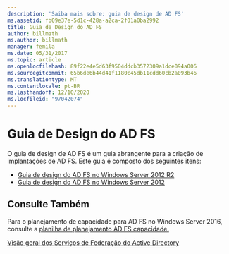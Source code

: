 ```yaml
---
description: 'Saiba mais sobre: guia de design de AD FS'
ms.assetid: fb09e37e-5d1c-428a-a2ca-2f01a0ba2992
title: Guia de Design do AD FS
author: billmath
ms.author: billmath
manager: femila
ms.date: 05/31/2017
ms.topic: article
ms.openlocfilehash: 89f22e4e5d63f9504ddcb3572309a1dce094a006
ms.sourcegitcommit: 65b6de6b44d41f1180c45db11cdd60cb2a093b46
ms.translationtype: MT
ms.contentlocale: pt-BR
ms.lasthandoff: 12/10/2020
ms.locfileid: "97042074"
---
```

# <a name="ad-fs-design-guide"></a>Guia de Design do AD FS



O guia de design de AD FS é um guia abrangente para a criação de implantações de AD FS.  Este guia é composto dos seguintes itens:

-   [Guia de design do AD FS no Windows Server 2012 R2](AD-FS-Design-Guide-in-Windows-Server-2012-R2.md)
-   [Guia de design do AD FS no Windows Server 2012](AD-FS-Design-Guide-in-Windows-Server-2012.md)



## <a name="see-also"></a>Consulte Também
Para o planejamento de capacidade para AD FS no Windows Server 2016, consulte a [planilha de planejamento AD FS capacidade.](https://adfsdocs.blob.core.windows.net/adfs/ADFSCapacity2016.xlsx)

[Visão geral dos Serviços de Federação do Active Directory](../../Active-Directory-Federation-Services.md)
